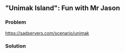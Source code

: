 ## "Unimak Island": Fun with Mr Jason

### Problem

https://sadservers.com/scenario/unimak

### Solution

